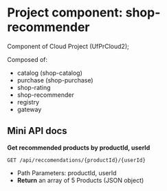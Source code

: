 # Project component: shop-recommender
Component of Cloud Project (UfPrCloud2);

Composed of:
- catalog (shop-catalog)
- purchase (shop-purchase)
- shop-rating
- shop-recommender
- registry
- gateway

## Mini API docs
**Get recommended products by productId, userId**
```
GET /api/reccomendations/{productId}/{userId}
```
- Path Parameters: productId, userId
- **Return** an array of 5 Products (JSON object) 
